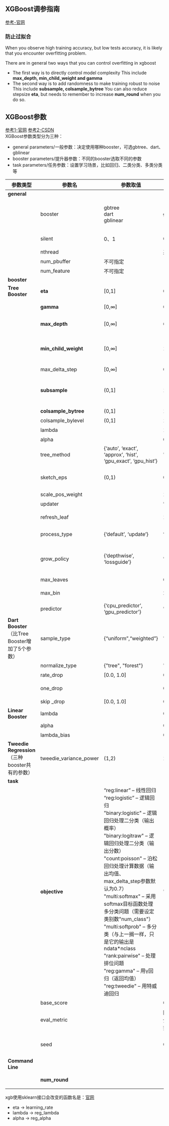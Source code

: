 ## XGBoost调参指南
[参考-官网](http://xgboost.readthedocs.io/en/latest/////////how_to/param_tuning.html)
### 防止过拟合
When you observe high training accuracy, but low tests accuracy, it is likely that you encounter overfitting problem.

There are in general two ways that you can control overfitting in xgboost

- The first way is to directly control model complexity
	This include **max_depth, min_child_weight and gamma**
- The second way is to add randomness to make training robust to noise
This include **subsample, colsample_bytree**
You can also reduce stepsize **eta**, but needs to remember to increase **num_round** when you do so.

## XGBoost参数
[参考1-官网](http://xgboost.readthedocs.io/en/latest/////parameter.html) [参考2-CSDN](http://m.blog.csdn.net/qimiejia5584/article/details/78622442)
<br>XGBoost参数类型分为三种：
- general parameters/一般参数：决定使用哪种booster，可选gbtree、dart、gblinear
- booster parameters/提升器参数：不同的booster选取不同的参数
- task parameters/任务参数：设置学习场景，比如回归、二类分类、多类分类等

| 参数类型 | 参数名 | 参数取值 | 默认值 | 说明 |
|-------- | --------| -------- | -------- | -------- |
| **general** | | | | |
|| booster | gbtree<br>dart<br>gblinear | gbtree | 指定使用的booster。前两种为树模型，后两种为线性模型。一般用默认的就好|
| | silent | 0、1 | 0 | 0表示输出运行信息，1表示采取静默模式 |
| | nthread | |系统允许的最大线程数 | 并发线程数 |
| | num_pbuffer | 不可指定 | | 缓冲池大小 |
| | num_feature | 不可指定 |  | 特征维度 |
| **booster** |  |  |  | |
| **Tree Booster** | **eta** | [0,1] |0.3| 学习率 |
| | **gamma** | [0,∞] |0 | 最小损失分裂。越大越保守，一般0.1、0.2这样子  |
| | **max_depth** | [0,∞] | 6 | 树的最大深度。越大模型越复杂，越容易过拟合 |
| | **min_child_weight** | [0,∞] | 1 | 子节点最小的权重。非常容易影响结果，参数数值越大，就越保守，越不会过拟合 |
| | max_delta_step | [0,∞] |0  | 最大delta的步数|
| | **subsample** | (0,1] | 1 | 子样本数目。是否只使用部分的样本进行训练，这可以避免过拟合化。默认为1，即全部用作训练。 |
| | **colsample_bytree** | (0,1] | 1 | 每棵树的列数（特征数） |
| | colsample_bylevel | (0,1] | 1 | 每一层的列数（特征数）|
| | lambda |  | 1 | L2正则化的权重 |
| | alpha |  | 0 | L1正则化的权重 |
| | tree_method | {‘auto’, ‘exact’, ‘approx’, ‘hist’, ‘gpu_exact’, ‘gpu_hist’}  | 'auto' |树构造的算法 |
| | sketch_eps | (0,1) |0.03 | 当tree_mothed='approx'才有用|
| | scale_pos_weight |  | 1 | 用在不均衡的分类中 |
| | updater |  | ’grow_colmaker,prune’ | 更新器 |
| | refresh_leaf |  |1 |当updater= refresh才有用 |
| | process_type | {‘default’, ‘update’} |’default’ |程序运行方式。update表示更新已有的树|
| | grow_policy |  {‘depthwise’, ‘lossguide’}  |’depthwise’ |控制新结点加入树的方式。当tree_mothod='hist'才有用|
| | max_leaves |  |0 | 要添加的最大结点数 |
| | max_bin |  | 256|当tree_mothod='hist'才有用|
| | predictor | {‘cpu_predictor’, ‘gpu_predictor’}  |’cpu_predictor’ | 算法预测时采用的方式|
| **Dart Booster**<br>（比Tree Booster增加了5个参数）  | sample_type| {“uniform”,“weighted”}  | "uniform"|选样方式 |
|  |normalize_type  |{"tree", "forest"} | "tree"|正则化方式 |
| | rate_drop   | [0.0, 1.0] |0.0| 舍弃上一轮树的比例|
|| one_drop |  | 0| 当值不为0的时候，至少有一棵树被舍弃|
| |skip	_drop  | [0.0, 1.0] |0.0 | 跳过舍弃树的程序的概率|
| **Linear Booster** | lambda |  |0 |L2正则化的权重 |
|  | alpha |  |0 | L1正则化的权重|
|  | lambda_bias |  |0 |L2正则化的偏爱 |
| **Tweedie Regression**<br>（三种booster共有的参数） | tweedie_variance_power | (1,2) |1.5 | 接近2代表接近gamma分布，接近1代表接近泊松分布|
| **task** |  |  | | |
|  | **objective** | “reg:linear” – 线性回归<br> “reg:logistic” – 逻辑回归<br>"binary:logistic" – 逻辑回归处理二分类（输出概率）<br>"binary:logitraw" – 逻辑回归处理二分类（输出分数）<br>"count:poisson" – 泊松回归处理计算数据（输出均值、max_delta_step参数默认为0.7）<br>"multi:softmax" – 采用softmax目标函数处理多分类问题（需要设定类别数"num_class"）<br>"multi:softprob" – 多分类（与上一搁一样，只是它的输出是ndata*nclass<br>"rank:pairwise" – 处理排位问题<br>"reg:gamma" – 用γ回归（返回均值）<br>"reg:tweedie" – 用特威迪回归| 'reg:linear' |定义学习任务及相应的学习目标 |
|  | base_score |  | 0.5 | 所有实例的初始预测得分 |
|  | eval_metric |  | 回归问题:rmse<br>分类问题:error<br>排位问题:map| 评价指标/性能度量。Python可通过list传递多个评价指标 |
|  | seed |  | 0  | 随机数种子。每次取一样的seed可得到相同的随机划分 |
| **Command Line** |  |  | | |
||**num_round**||| boosting的轮数/迭代次数|

xgb使用sklearn接口会改变的函数名是：[官网](http://xgboost.readthedocs.io/en/latest/////python/python_api.html#module-xgboost.sklearn)
- eta -> learning_rate
- lambda -> reg_lambda
- alpha -> reg_alpha